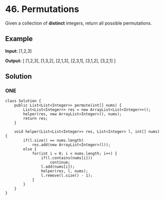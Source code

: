 # 46. Permutations

Given a collection of **distinct** integers, return all possible permutations.

## **Example**

**Input:** [1,2,3]

**Output:**
[
  [1,2,3],
  [1,3,2],
  [2,1,3],
  [2,3,1],
  [3,1,2],
  [3,2,1]
]

## **Solution**

### ONE

    class Solution {
        public List<List<Integer>> permute(int[] nums) {
            List<List<Integer>> res = new ArrayList<List<Integer>>();
            helper(res, new ArrayList<Integer>(), nums);
            return res;
        }

        void helper(List<List<Integer>> res, List<Integer> l, int[] nums) {
            if(l.size() == nums.length)
                res.add(new ArrayList<Integer>(l));
            else {
                for(int i = 0; i < nums.length; i++) {
                    if(l.contains(nums[i]))
                        continue;
                    l.add(nums[i]);
                    helper(res, l, nums);
                    l.remove(l.size() - 1);
                }
            }
        }
    }
